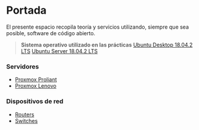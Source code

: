 <!-- TITLE: Bienvenidos -->
<!-- SUBTITLE: Wiki del ITEL -->

# Portada
El presente espacio recopila teoría y servicios utilizando, siempre que sea posible, software de código abierto.
> **Sistema operativo utilizado en las prácticas**
>  [Ubuntu Desktop 18.04.2 LTS](http://releases.ubuntu.com/18.04.2/ubuntu-18.04.2-desktop-amd64.iso)
>  [Ubuntu Server 18.04.2 LTS](http://releases.ubuntu.com/18.04.2/ubuntu-18.04.2-live-server-amd64.iso)


### Servidores
* [Proxmox Proliant](proliant)
* [Proxmox Lenovo](lenovo)

### Dispositivos de red
* [Routers](routers)
* [Switches](switches)

